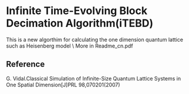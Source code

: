 # Infinite Time-Evolving Block Decimation Algorithm(iTEBD)
This is a new algorthim for calculating the one dimension quantum lattice such as Heisenberg model \\
More in Readme_cn.pdf
## Reference
G. Vidal.Classical Simulation of Infinite-Size Quantum Lattice Systems in One Spatial Dimension[J]PRL 98,070201(2007)
